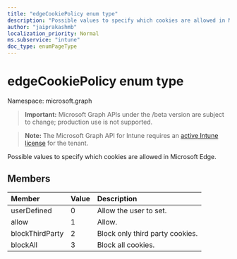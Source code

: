 ```yaml
---
title: "edgeCookiePolicy enum type"
description: "Possible values to specify which cookies are allowed in Microsoft Edge."
author: "jaiprakashmb"
localization_priority: Normal
ms.subservice: "intune"
doc_type: enumPageType
---
```


# edgeCookiePolicy enum type

Namespace: microsoft.graph

> **Important:** Microsoft Graph APIs under the /beta version are subject to change; production use is not supported.

> **Note:** The Microsoft Graph API for Intune requires an [active Intune license](https://go.microsoft.com/fwlink/?linkid=839381) for the tenant.

Possible values to specify which cookies are allowed in Microsoft Edge.

## Members
|Member|Value|Description|
|:---|:---|:---|
|userDefined|0|Allow the user to set.|
|allow|1|Allow.|
|blockThirdParty|2|Block only third party cookies.|
|blockAll|3|Block all cookies.|